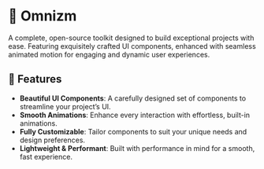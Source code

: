 # 🚀 Omnizm

A complete, open-source toolkit designed to build exceptional projects with ease. Featuring exquisitely crafted UI components, enhanced with seamless animated motion for engaging and dynamic user experiences.

## 🌟 Features

- **Beautiful UI Components**: A carefully designed set of components to streamline your project’s UI.
- **Smooth Animations**: Enhance every interaction with effortless, built-in animations.
- **Fully Customizable**: Tailor components to suit your unique needs and design preferences.
- **Lightweight & Performant**: Built with performance in mind for a smooth, fast experience.
